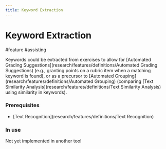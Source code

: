 ```yaml
---
title: Keyword Extraction
---
```


# Keyword Extraction

#feature #assisting

Keywords could be extracted from exercises to allow for [Automated Grading Suggestions](research/features/definitions/Automated Grading Suggestions) (e.g., granting points on a rubric item when a matching keyword is found), or as a precursor to [Automated Grouping](research/features/definitions/Automated Grouping) (comparing [Text Similarity Analysis](research/features/definitions/Text Similarity Analysis) using similarity in keywords).

### Prerequisites

- [Text Recognition](research/features/definitions/Text Recognition)

### In use

Not yet implemented in another tool
